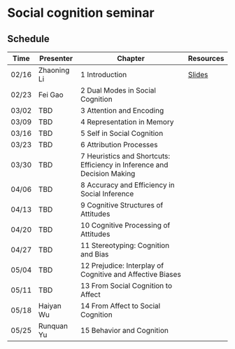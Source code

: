 # Social cognition seminar

## Schedule

| Time | Presenter | Chapter | Resources |
| ------------- | ------------- | ------------- | ------------- |
| 02/16 | Zhaoning Li | 1 Introduction | [Slides](https://github.com/andlab-um/social_cognition_seminar/blob/main/Zhaoning%20Li_0216.pdf)
| 02/23 | Fei Gao | 2 Dual Modes in Social Cognition | 
| 03/02 | TBD | 3 Attention and Encoding | 
| 03/09 | TBD | 4 Representation in Memory | 
| 03/16 | TBD | 5 Self in Social Cognition | 
| 03/23 | TBD | 6 Attribution Processes | 
| 03/30 | TBD | 7 Heuristics and Shortcuts: Efficiency in Inference and Decision Making | 
| 04/06 | TBD | 8 Accuracy and Efficiency in Social Inference | 
| 04/13 | TBD | 9 Cognitive Structures of Attitudes | 
| 04/20 | TBD | 10 Cognitive Processing of Attitudes | 
| 04/27 | TBD | 11 Stereotyping: Cognition and Bias | 
| 05/04 | TBD | 12 Prejudice: Interplay of Cognitive and Affective Biases | 
| 05/11 | TBD | 13 From Social Cognition to Affect | 
| 05/18 | Haiyan Wu | 14 From Affect to Social Cognition | 
| 05/25 | Runquan Yu | 15 Behavior and Cognition |
